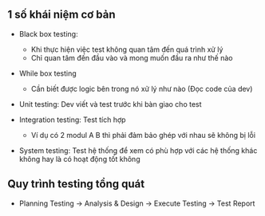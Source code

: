 ## 1 số khái niệm cơ bản 
- Black box testing: 
    - Khi thực hiện việc test không quan tâm đến quá trình xử lý
    - Chỉ quan tâm đến đầu vào và mong muốn đầu ra như thế nào 

- While box testing 
    - Cần biết được logic bên trong nó xử lý như nào (Đọc code của dev)

- Unit testing: Dev viết và test trước khi bàn giao cho test 
- Integration testing: Test tích hợp
    - Ví dụ có 2 modul A B thì phải đảm bảo ghép với nhau sẽ không bị lỗi 
    
- System testing: Test hệ thống để xem có phù hợp với các hệ thống khác không hay là có hoạt động tốt không

## Quy trình testing tổng quát 
- Planning Testing ->  Analysis & Design ->  Execute Testing  -> Test Report